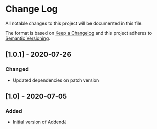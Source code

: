 # Change Log
All notable changes to this project will be documented in this file.
 
The format is based on [Keep a Changelog](http://keepachangelog.com/)
and this project adheres to [Semantic Versioning](http://semver.org/).

## \[1.0.1] - 2020-07-26
 
### Changed
-   Updated dependencies on patch version  

## \[1.0] - 2020-07-05
 
### Added
-   Initial version of AddendJ 
